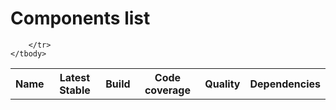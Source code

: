 # Components list

<table>
    <thead>
        <tr>
            <th>Name</th>
            <th>Latest Stable</th>
            <th>Build</th>
            <th>Code coverage</th>
            <th>Quality</th>
            <th>Dependencies</th>
        </tr>
    </thead>
    <tbody>
        <tr>
          
        </tr>
    </tbody>
</table>
